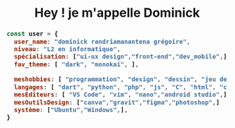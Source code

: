 <h1 align="center" >
<me>Hey ! je m'appelle Dominick</me>
</h1>

<h3>
  
```js
const user = {
  user_name: "dominick randriamanantena grégoire",
  niveau: "L2 en informatique",
  spécialisation: ["ui-ux design","front-end","dev_mobile",],
  fav_theme: [ "dark", "monokai", ],
  
  meshobbies: [ "programmation", "design", "dessin", "jeu de reflexion", ],
  langages: [ "dart", "python", "php", "js", "C", "html", "css",],
  mesEditeurs: [ "VS Code", "vim", "nano","android studio",],
  mesOutilsDesign: ["canva","gravit","figma","photoshop",]
  système: ["Ubuntu","Windows",],
}
```
</h3>
